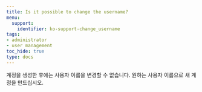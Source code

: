 ```yaml
---
title: Is it possible to change the username?
menu:
  support:
    identifier: ko-support-change_username
tags:
- administrator
- user management
toc_hide: true
type: docs
---
```


계정을 생성한 후에는 사용자 이름을 변경할 수 없습니다. 원하는 사용자 이름으로 새 계정을 만드십시오.
